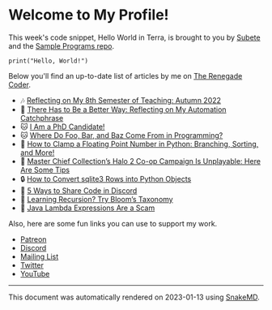 # Welcome to My Profile!

This week's code snippet, Hello World in Terra, is brought to you by [Subete](https://subete.jeremygrifski.com/en/latest/) and the [Sample Programs repo](https://sampleprograms.io/).

```Terra
print("Hello, World!")
```

Below you'll find an up-to-date list of articles by me on [The Renegade Coder](https://therenegadecoder.com).

- :notes: [Reflecting on My 8th Semester of Teaching: Autumn 2022](https://therenegadecoder.com/blog/reflecting-on-my-8th-semester-of-teaching-autumn-2022/)
- :dango: [There Has to Be a Better Way: Reflecting on My Automation Catchphrase](https://therenegadecoder.com/blog/there-has-to-be-a-better-way-reflecting-on-my-automation-catchphrase/)
- :cat: [I Am a PhD Candidate!](https://therenegadecoder.com/blog/i-am-a-phd-candidate/)
- :cat: [Where Do Foo, Bar, and Baz Come From in Programming?](https://therenegadecoder.com/blog/where-do-foo-bar-and-baz-come-from-in-programming/)
- :tea: [How to Clamp a Floating Point Number in Python: Branching, Sorting, and More!](https://therenegadecoder.com/code/how-to-clamp-a-floating-point-number-in-python/)
- :tea: [Master Chief Collection’s Halo 2 Co-op Campaign Is Unplayable: Here Are Some Tips](https://therenegadecoder.com/blog/master-chief-collections-halo-2-co-op-campaign-is-unplayable-here-are-some-tips/)
- :lock: [How to Convert sqlite3 Rows into Python Objects](https://therenegadecoder.com/code/how-to-convert-sqlite3-rows-into-python-objects/)
- :dango: [5 Ways to Share Code in Discord](https://therenegadecoder.com/code/5-ways-to-share-code-in-discord/)
- :gem: [Learning Recursion? Try Bloom’s Taxonomy](https://therenegadecoder.com/blog/learning-recursion-try-blooms-taxonomy/)
- :milky_way: [Java Lambda Expressions Are a Scam](https://therenegadecoder.com/code/java-lambda-expressions-are-a-scam/)

Also, here are some fun links you can use to support my work.

- [Patreon](https://www.patreon.com/TheRenegadeCoder)
- [Discord](https://discord.gg/Jhmtj7Z)
- [Mailing List](https://therenegadecoder.com/about/newsletter)
- [Twitter](https://twitter.com/RenegadeCoder94)
- [YouTube](https://www.youtube.com/channel/UCpyoVwOqYRlSAEUPEn7P9hw)

---

This document was automatically rendered on 2023-01-13 using [SnakeMD](https://www.snakemd.io).